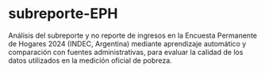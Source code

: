 # subreporte-EPH
Análisis del subreporte y no reporte de ingresos en la Encuesta Permanente de Hogares 2024 (INDEC, Argentina) mediante aprendizaje automático y comparación con fuentes administrativas, para evaluar la calidad de los datos utilizados en la medición oficial de pobreza.
